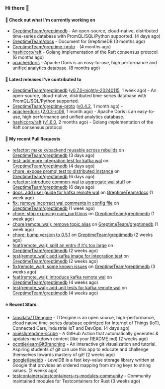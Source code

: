 ### Hi there 👋

#### 👷 Check out what I'm currently working on

- [GreptimeTeam/greptimedb](https://github.com/GreptimeTeam/greptimedb) - An open-source, cloud-native, distributed time-series database with PromQL/SQL/Python supported. (4 days ago)
- [GreptimeTeam/docs](https://github.com/GreptimeTeam/docs) - Document for GreptimeDB (3 months ago)
- [GreptimeTeam/greptime-proto](https://github.com/GreptimeTeam/greptime-proto) -  (4 months ago)
- [hashicorp/raft](https://github.com/hashicorp/raft) - Golang implementation of the Raft consensus protocol (6 months ago)
- [apache/doris](https://github.com/apache/doris) - Apache Doris is an easy-to-use, high performance and unified analytics database. (8 months ago)

#### 🔭 Latest releases I've contributed to

- [GreptimeTeam/greptimedb](https://github.com/GreptimeTeam/greptimedb) ([v0.7.0-nightly-20240115](https://github.com/GreptimeTeam/greptimedb/releases/tag/v0.7.0-nightly-20240115), 1 week ago) - An open-source, cloud-native, distributed time-series database with PromQL/SQL/Python supported.
- [GreptimeTeam/greptime-proto](https://github.com/GreptimeTeam/greptime-proto) ([v0.4.2](https://github.com/GreptimeTeam/greptime-proto/releases/tag/v0.4.2), 1 month ago) - 
- [apache/doris](https://github.com/apache/doris) ([2.0.3-rc06](https://github.com/apache/doris/releases/tag/2.0.3-rc06), 1 month ago) - Apache Doris is an easy-to-use, high performance and unified analytics database.
- [hashicorp/raft](https://github.com/hashicorp/raft) ([v1.6.0](https://github.com/hashicorp/raft/releases/tag/v1.6.0), 2 months ago) - Golang implementation of the Raft consensus protocol

#### 🔨 My recent Pull Requests

- [refactor: make kvbackend reusable across rebuilds](https://github.com/GreptimeTeam/greptimedb/pull/3202) on [GreptimeTeam/greptimedb](https://github.com/GreptimeTeam/greptimedb) (3 days ago)
- [test: add more integration test for kafka wal](https://github.com/GreptimeTeam/greptimedb/pull/3190) on [GreptimeTeam/greptimedb](https://github.com/GreptimeTeam/greptimedb) (4 days ago)
- [chore: expose promql test to distributed instance](https://github.com/GreptimeTeam/greptimedb/pull/3176) on [GreptimeTeam/greptimedb](https://github.com/GreptimeTeam/greptimedb) (6 days ago)
- [refactor: introduce common-wal to aggregate wal stuff](https://github.com/GreptimeTeam/greptimedb/pull/3171) on [GreptimeTeam/greptimedb](https://github.com/GreptimeTeam/greptimedb) (6 days ago)
- [docs: add user guide for kafka remote wal](https://github.com/GreptimeTeam/docs/pull/782) on [GreptimeTeam/docs](https://github.com/GreptimeTeam/docs) (1 week ago)
- [fix: remove incorrect wal comments in config file](https://github.com/GreptimeTeam/greptimedb/pull/3142) on [GreptimeTeam/greptimedb](https://github.com/GreptimeTeam/greptimedb) (1 week ago)
- [chore: stop exposing num_partitions](https://github.com/GreptimeTeam/greptimedb/pull/3132) on [GreptimeTeam/greptimedb](https://github.com/GreptimeTeam/greptimedb) (1 week ago)
- [chore(remote_wal): remove topic alias](https://github.com/GreptimeTeam/greptimedb/pull/3120) on [GreptimeTeam/greptimedb](https://github.com/GreptimeTeam/greptimedb) (1 week ago)
- [chore: bump version to 0.5.1](https://github.com/GreptimeTeam/greptimedb/pull/3116) on [GreptimeTeam/greptimedb](https://github.com/GreptimeTeam/greptimedb) (2 weeks ago)
- [feat(remote_wal): split an entry if it&#39;s too large](https://github.com/GreptimeTeam/greptimedb/pull/3092) on [GreptimeTeam/greptimedb](https://github.com/GreptimeTeam/greptimedb) (2 weeks ago)
- [test(remote_wal): add kafka image for integration test](https://github.com/GreptimeTeam/greptimedb/pull/3074) on [GreptimeTeam/greptimedb](https://github.com/GreptimeTeam/greptimedb) (2 weeks ago)
- [fix(remote_wal): some known issues](https://github.com/GreptimeTeam/greptimedb/pull/3052) on [GreptimeTeam/greptimedb](https://github.com/GreptimeTeam/greptimedb) (3 weeks ago)
- [feat(remote_wal): introduce kafka remote wal](https://github.com/GreptimeTeam/greptimedb/pull/3001) on [GreptimeTeam/greptimedb](https://github.com/GreptimeTeam/greptimedb) (4 weeks ago)
- [test(remote_wal): add unit tests for kafka remote wal](https://github.com/GreptimeTeam/greptimedb/pull/2993) on [GreptimeTeam/greptimedb](https://github.com/GreptimeTeam/greptimedb) (4 weeks ago)

#### ⭐ Recent Stars

- [taosdata/TDengine](https://github.com/taosdata/TDengine) - TDengine is an open source, high-performance, cloud native time-series database optimized for Internet of Things (IoT), Connected Cars, Industrial IoT and DevOps. (4 days ago)
- [muesli/readme-scribe](https://github.com/muesli/readme-scribe) - A GitHub Action that automatically generates &amp; updates markdown content (like your README.md) (2 weeks ago)
- [pcottle/learnGitBranching](https://github.com/pcottle/learnGitBranching) - An interactive git visualization and tutorial. Aspiring students of git can use this app to educate and challenge themselves towards mastery of git! (2 weeks ago)
- [google/leveldb](https://github.com/google/leveldb) - LevelDB is a fast key-value storage library written at Google that provides an ordered mapping from string keys to string values. (2 weeks ago)
- [testcontainers/testcontainers-rs-modules-community](https://github.com/testcontainers/testcontainers-rs-modules-community) - Community maintained modules for Testcontainers for Rust (3 weeks ago)
